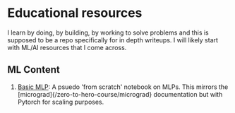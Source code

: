 # Educational resources

I learn by doing, by building, by working to solve problems and this is supposed to be a repo specifically for in depth writeups. I will likely start with ML/AI resources that I come across.

## ML Content
1) [Basic MLP](/mlp_explained_pytorch.ipynb): A psuedo 'from scratch' notebook on MLPs. This mirrors the [micrograd]{/zero-to-hero-course/micrograd} documentation but with Pytorch for scaling purposes. 
